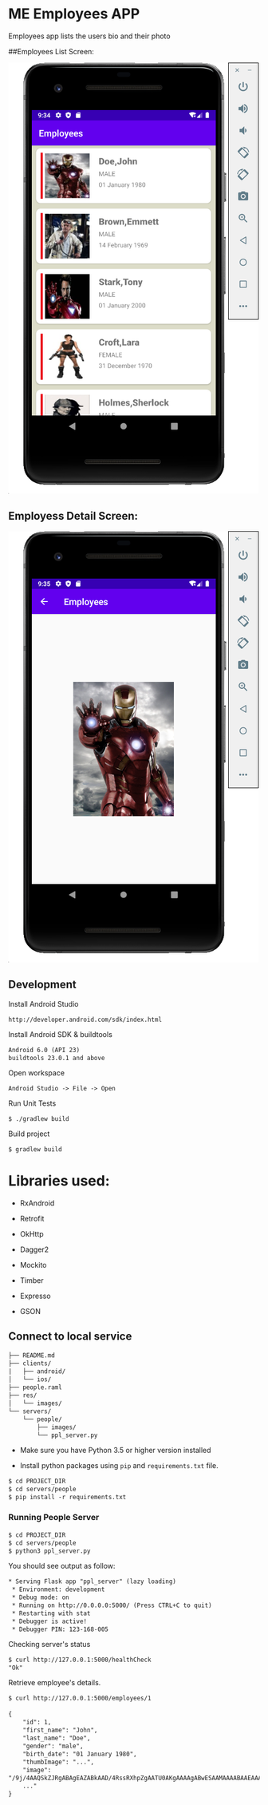 # ME Employees APP

Employees app lists the users bio and their photo

##Employees List Screen:

![alt text](https://github.com/naveenprabhu/Employees/blob/master/res/images/Employee_List.png)

## Employess Detail Screen:

![alt text](https://github.com/naveenprabhu/Employees/blob/master/res/images/Employee_Detail.png)

## Development 


Install Android Studio

	http://developer.android.com/sdk/index.html

Install Android SDK & buildtools

	Android 6.0 (API 23)
	buildtools 23.0.1 and above

Open workspace

	Android Studio -> File -> Open

Run Unit Tests

	$ ./gradlew build

Build project

	$ gradlew build
    
# Libraries used:

*	RxAndroid

*	Retrofit

*	OkHttp

*	Dagger2

*	Mockito

*	Timber

*	Expresso

*	GSON

    
## Connect to local service    

```
├── README.md
├── clients/
|   ├── android/
│   └── ios/
├── people.raml
├── res/
│   └── images/
└── servers/
    └── people/
        ├── images/
        └── ppl_server.py
```

-   Make sure you have Python 3.5 or higher version installed

-   Install python packages using `pip` and `requirements.txt` file.

```
$ cd PROJECT_DIR
$ cd servers/people
$ pip install -r requirements.txt
```

### Running People Server

```
$ cd PROJECT_DIR
$ cd servers/people
$ python3 ppl_server.py

```

You should see output as follow:

```
* Serving Flask app "ppl_server" (lazy loading)
 * Environment: development
 * Debug mode: on
 * Running on http://0.0.0.0:5000/ (Press CTRL+C to quit)
 * Restarting with stat
 * Debugger is active!
 * Debugger PIN: 123-168-005
```

Checking server's status

```
$ curl http://127.0.0.1:5000/healthCheck
"Ok"
```

Retrieve employee's details.

```
$ curl http://127.0.0.1:5000/employees/1

{
    "id": 1,
    "first_name": "John",
    "last_name": "Doe",
    "gender": "male",
    "birth_date": "01 January 1980",
    "thumbImage": "...",
    "image": "/9j/4AAQSkZJRgABAgEAZABkAAD/4RssRXhpZgAATU0AKgAAAAgABwESAAMAAAABAAEAAAEaAAUA\nAAABAAAAYgEbAAUAAAABAAAAagEoAAMAAAABAAIAAAExAAIAAAAcAAAAcgEyAAIAAAAUAAAAjodp\nAAQAAAABAAAApAAAANAAD0JAAAAnEAAPQkAAACcQQWRvYmUgUGhvdG9zaG9wIENTMyBXaW5kb3dz
    ..."
}
```
